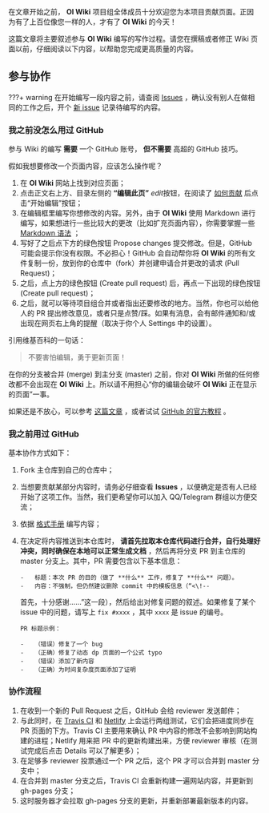 在文章开始之前， **OI Wiki** 项目组全体成员十分欢迎您为本项目贡献页面。正因为有了上百位像您一样的人，才有了 **OI Wiki** 的今天！

这篇文章将主要叙述参与 **OI Wiki** 编写的写作过程。请您在撰稿或者修正 Wiki 页面以前，仔细阅读以下内容，以帮助您完成更高质量的内容。

## 参与协作

???+ warning
    在开始编写一段内容之前，请查阅 [Issues](https://github.com/OI-wiki/OI-wiki/issues) ，确认没有别人在做相同的工作之后，开个 [新 issue](https://github.com/OI-wiki/OI-wiki/issues/new) 记录待编写的内容。

### 我之前没怎么用过 GitHub

参与 Wiki 的编写 **需要** 一个 GitHub 账号， **但不需要** 高超的 GitHub 技巧。

假如我想要修改一个页面内容，应该怎么操作呢？

1.  在 **OI Wiki** 网站上找到对应页面；
2.  点击正文右上方、目录左侧的 **“编辑此页”** <i class="md-icon">edit</i>按钮，在阅读了 [如何贡献](./htc.md) 后点击“开始编辑”按钮；
3.  在编辑框里编写你想修改的内容。另外，由于 **OI Wiki** 使用 Markdown 进行编写，如果想进行一些比较大的更改（比如扩充页面内容），你需要掌握一些 [Markdown 语法](https://markdown.tw/) ；
4.  写好了之后点下方的绿色按钮 Propose changes 提交修改。但是，GitHub 可能会提示你没有权限。不必担心！GitHub 会自动帮你将 **OI Wiki** 的所有文件复制一份，放到你的仓库中（fork）并创建申请合并更改的请求 (Pull Request)；
5.  之后，点上方的绿色按钮 (Create pull request) 后，再点一下出现的绿色按钮 (Create pull request)；
6.  之后，就可以等待项目组合并或者指出还要修改的地方。当然，你也可以给他人的 PR 提出修改意见，或者只是点赞/踩。如果有消息，会有邮件通知和/或出现在网页右上角的提醒（取决于你个人 Settings 中的设置）。

引用维基百科的一句话：

> 不要害怕编辑，勇于更新页面！

在你的分支被合并 (merge) 到主分支 (master) 之前，你对 **OI Wiki** 所做的任何修改都不会出现在 **OI Wiki** 上。所以请不用担心“你的编辑会破坏 **OI Wiki** 正在显示的页面”一事。

如果还是不放心，可以参考 [这篇文章](https://juejin.im/entry/56e638591ea49300550885cc) ，或者试试 [GitHub 的官方教程](https://lab.github.com/) 。

### 我之前用过 GitHub

基本协作方式如下：

1.  Fork 主仓库到自己的仓库中；
2.  当想要贡献某部分内容时，请务必仔细查看 **Issues** ，以便确定是否有人已经开始了这项工作。当然，我们更希望你可以加入 QQ/Telegram 群组以方便交流；
3.  依据 [格式手册](format.md) 编写内容；
4.  在决定将内容推送到本仓库时， **请首先拉取本仓库代码进行合并，自行处理好冲突，同时确保在本地可以正常生成文档** ，然后再将分支 PR 到主仓库的 master 分支上。其中，PR 需要包含以下基本信息：

        -   标题：本次 PR 的目的（做了 **什么** 工作，修复了 **什么** 问题）。
        -   内容：不强制，但仍然建议删除 commit 中的模板信息（“<\!-- 

    首先，十分感谢……”这一段），然后给出对修复问题的叙述。如果修复了某个 issue 中的问题，请写上 `fix #xxxx` ，其中 `xxxx` 是 issue 的编号。

        PR 标题示例：

        -   （错误）修复了一个 bug
        -   （正确）修复了动态 dp 页面的一个公式 typo
        -   （错误）添加了新内容
        -   （正确）为时间复杂度页面添加了证明

### 协作流程

1.  在收到一个新的 Pull Request 之后，GitHub 会给 reviewer 发送邮件；
2.  与此同时，在 [Travis CI](https://travis-ci.org/OI-wiki/OI-wiki) 和 [Netlify](https://app.netlify.com/sites/oi-wiki) 上会运行两组测试，它们会把进度同步在 PR 页面的下方。Travis CI 主要用来确认 PR 中内容的修改不会影响到网站构建的进程；Netlify 用来把 PR 中的更新构建出来，方便 reviewer 审核（在测试完成后点击 Details 可以了解更多）；
3.  在足够多 reviewer 投票通过一个 PR 之后，这个 PR 才可以合并到 master 分支中；
4.  在合并到 master 分支之后，Travis CI 会重新构建一遍网站内容，并更新到 gh-pages 分支；
5.  这时服务器才会拉取 gh-pages 分支的更新，并重新部署最新版本的内容。
